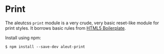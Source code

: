 # Print

The aleutcss `print` module is a very crude, very basic reset-like module for
print styles. It borrows basic rules from [HTML5
Boilerplate](https://github.com/h5bp/html5-boilerplate).



Install using npm:

    $ npm install --save-dev aleut-print

